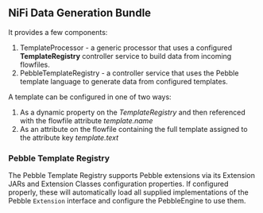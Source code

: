 ## NiFi Data Generation Bundle

It provides a few components:

1. TemplateProcessor - a generic processor that uses a configured **TemplateRegistry** controller service to build data from incoming flowfiles.
2. PebbleTemplateRegistry - a controller service that uses the Pebble template language to generate data from configured templates.

A template can be configured in one of two ways:

1. As a dynamic property on the *TemplateRegistry* and then referenced with the flowfile attribute *template.name*
2. As an attribute on the flowfile containing the full template assigned to the attribute key *template.text*

### Pebble Template Registry

The Pebble Template Registry supports Pebble extensions via its Extension JARs and Extension Classes configuration properties. 
If configured properly, these will automatically load all supplied implementations of the Pebble `Extension` interface and 
configure the PebbleEngine to use them.